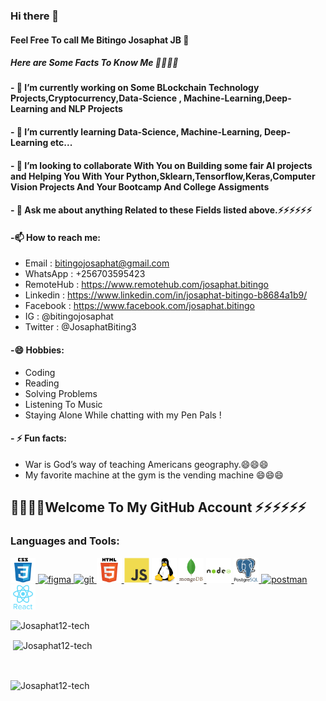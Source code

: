 ### Hi there 👋
#### Feel Free To call Me Bitingo Josaphat JB 👋

##### Here are Some Facts To Know Me 🤔🤔🤔🤔

#### - 🔭 I’m currently working on Some BLockchain Technology Projects,Cryptocurrency,Data-Science , Machine-Learning,Deep-Learning and NLP Projects
#### - 🌱 I’m currently learning Data-Science, Machine-Learning, Deep-Learning etc...
#### - 👯 I’m looking to collaborate With You on Building some fair AI projects and Helping You With Your Python,Sklearn,Tensorflow,Keras,Computer Vision Projects And Your Bootcamp And College Assigments
<!--- 🤔 I’m looking for help with -->
#### - 💬 Ask me about anything Related to these Fields listed above.⚡⚡⚡⚡⚡⚡

#### -📫 How to reach me:
- Email : bitingojosaphat@gmail.com
- WhatsApp : +256703595423
- RemoteHub : https://www.remotehub.com/josaphat.bitingo
- Linkedin : https://www.linkedin.com/in/josaphat-bitingo-b8684a1b9/
- Facebook : https://www.facebook.com/josaphat.bitingo
- IG : @bitingojosaphat
- Twitter : @JosaphatBiting3

#### -😄 Hobbies:
- Coding
- Reading
- Solving Problems
- Listening To Music
- Staying Alone While chatting with my Pen Pals !
#### - ⚡ Fun facts: 
- War is God’s way of teaching Americans geography.😄😄😄
- My favorite machine at the gym is the vending machine 😄😄😄

<h2 align="left">👋😄😄😄Welcome To My GitHub Account ⚡⚡⚡⚡⚡⚡</h2>

<h3 align="left">Languages and Tools:</h3>
<p align="left"> <a href="https://www.w3schools.com/css/" target="_blank" rel="noreferrer"> <img src="https://raw.githubusercontent.com/devicons/devicon/master/icons/css3/css3-original-wordmark.svg" alt="css3" width="40" height="40"/> </a> <a href="https://www.figma.com/" target="_blank" rel="noreferrer"> <img src="https://www.vectorlogo.zone/logos/figma/figma-icon.svg" alt="figma" width="40" height="40"/> </a> <a href="https://git-scm.com/" target="_blank" rel="noreferrer"> <img src="https://www.vectorlogo.zone/logos/git-scm/git-scm-icon.svg" alt="git" width="40" height="40"/> </a> <a href="https://www.w3.org/html/" target="_blank" rel="noreferrer"> <img src="https://raw.githubusercontent.com/devicons/devicon/master/icons/html5/html5-original-wordmark.svg" alt="html5" width="40" height="40"/> </a> <a href="https://developer.mozilla.org/en-US/docs/Web/JavaScript" target="_blank" rel="noreferrer"> <img src="https://raw.githubusercontent.com/devicons/devicon/master/icons/javascript/javascript-original.svg" alt="javascript" width="40" height="40"/> </a> <a href="https://www.linux.org/" target="_blank" rel="noreferrer"> <img src="https://raw.githubusercontent.com/devicons/devicon/master/icons/linux/linux-original.svg" alt="linux" width="40" height="40"/> </a> <a href="https://www.mongodb.com/" target="_blank" rel="noreferrer"> <img src="https://raw.githubusercontent.com/devicons/devicon/master/icons/mongodb/mongodb-original-wordmark.svg" alt="mongodb" width="40" height="40"/> </a> <a href="https://nodejs.org" target="_blank" rel="noreferrer"> <img src="https://raw.githubusercontent.com/devicons/devicon/master/icons/nodejs/nodejs-original-wordmark.svg" alt="nodejs" width="40" height="40"/> </a> <a href="https://www.postgresql.org" target="_blank" rel="noreferrer"> <img src="https://raw.githubusercontent.com/devicons/devicon/master/icons/postgresql/postgresql-original-wordmark.svg" alt="postgresql" width="40" height="40"/> </a> <a href="https://postman.com" target="_blank" rel="noreferrer"> <img src="https://www.vectorlogo.zone/logos/getpostman/getpostman-icon.svg" alt="postman" width="40" height="40"/> </a> <a href="https://reactjs.org/" target="_blank" rel="noreferrer"> <img src="https://raw.githubusercontent.com/devicons/devicon/master/icons/react/react-original-wordmark.svg" alt="react" width="40" height="40"/> </a> </p>

<p><img align="left" src="https://github-readme-stats.vercel.app/api/top-langs?username=Josaphat12-tech&show_icons=true&locale=en&layout=compact" alt="Josaphat12-tech" /></p><br/>

<p>&nbsp;<img align="center" src="https://github-readme-stats.vercel.app/api?username=Josaphat12-tech&show_icons=true&locale=en" alt="Josaphat12-tech" /></p><br/>

<p><img align="center" src="https://github-readme-streak-stats.herokuapp.com/?user=Josaphat12-tech&" alt="Josaphat12-tech" /></p>
